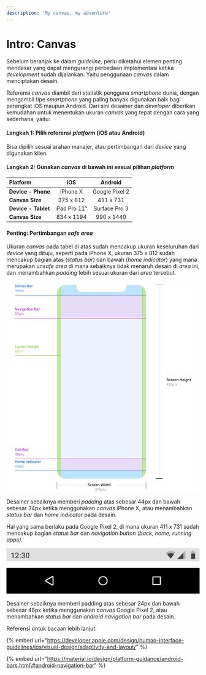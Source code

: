 ```yaml
---
description: 'My canvas, my adventure'
---
```


# Intro: Canvas

Sebelum beranjak ke dalam _guideline,_ perlu diketahui elemen penting mendasar yang dapat mengurangi perbedaan implementasi ketika _development_ sudah dijalankan. Yaitu penggunaan _canvas_ dalam menciptakan desain. 

Referensi _canvas_ diambil dari statistik pengguna _smartphone_ dunia, dengan mengambil tipe _smartphone_ yang paling banyak digunakan baik bagi perangkat iOS maupun Android. Dari sini desainer dan _developer_ diberikan kemudahan untuk menentukan ukuran _canvas_ yang tepat dengan cara yang sederhana, yaitu:

#### Langkah 1: Pilih referensi _platform_ \(iOS atau Android\)

Bisa dipilih sesuai arahan manajer, atau pertimbangan dari _device_ yang digunakan klien.

#### Langkah 2: Gunakan _canvas_ di bawah ini sesuai pilihan _platform_

| Platform | iOS | Android |
| :--- | :---: | :---: |
| **Device - Phone** | iPhone X | Google Pixel 2 |
| **Canvas Size** | 375 x 812 | 411 x 731 |
| **Device - Tablet** | iPad Pro 11" | Surface Pro 3 |
| **Canvas Size** | 834 x 1194 | 990 x 1440 |

#### Penting: Pertimbangan _safe area_

Ukuran _canvas_ pada tabel di atas sudah mencakup ukuran keseluruhan dari _device_ yang dituju, seperti pada iPhone X, ukuran 375 x 812 sudah mencakup bagian atas \(_status bar_\) dan bawah \(_home indicator_\) yang mana merupakan _unsafe area_ di mana sebaiknya tidak menaruh desain di _area_ ini, dan menambahkan _padding_ lebih sesuai ukuran dari _area_ tersebut.

![iOS safe area](../../.gitbook/assets/image%20%2824%29.png)

Desainer sebaiknya memberi _padding_ atas sebesar 44px dan bawah sebesar 34px ketika menggunakan _canvas_ iPhone X, atau menambahkan _status bar_ dan _home indicator_ pada desain.

Hal yang sama berlaku pada Google Pixel 2, di mana ukuran 411 x 731 sudah mencakup bagian _status bar_ dan _navigation button \(back, home, running apps\)._

![Status bar Android setinggi 24dp \(24px\)](../../.gitbook/assets/image%20%2819%29.png)

![Android navigation bar setinggi 48dp \(48px\)](../../.gitbook/assets/image%20%2811%29.png)

Desainer sebaiknya memberi padding atas sebesar 24px dan bawah sebesar 48px ketika menggunakan _canvas_ Google Pixel 2, atau menambahkan _status bar_ dan _android navigation bar_ pada desain.





Referensi untuk bacaan lebih lanjut:

{% embed url="https://developer.apple.com/design/human-interface-guidelines/ios/visual-design/adaptivity-and-layout/" %}

{% embed url="https://material.io/design/platform-guidance/android-bars.html\#android-navigation-bar" %}


